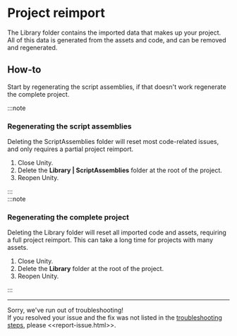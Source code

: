 # Project reimport
The Library folder contains the imported data that makes up your project.  
All of this data is generated from the assets and code, and can be removed and regenerated.

## How-to
Start by regenerating the script assemblies, if that doesn't work regenerate the complete project.

:::note  
### Regenerating the script assemblies
Deleting the ScriptAssemblies folder will reset most code-related issues, and only requires a partial project reimport.  
1. Close Unity.
2. Delete the **Library | ScriptAssemblies** folder at the root of the project.
3. Reopen Unity.

:::  
:::note  
### Regenerating the complete project
Deleting the Library folder will reset all imported code and assets, requiring a full project reimport. This can take a long time for projects with many assets.  
1. Close Unity.
2. Delete the **Library** folder at the root of the project.
3. Reopen Unity.

:::  

---  
Sorry, we've run out of troubleshooting!  
If you resolved your issue and the fix was not listed in the [troubleshooting steps](Script%20Name.md), please <<report-issue.html>>.
